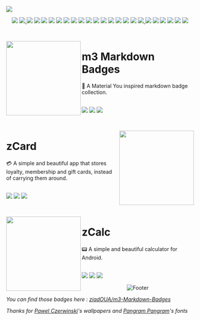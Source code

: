 <img src="https://i.postimg.cc/7Y0M9ZmH/HEADERPROFILE.png">  

<p align="center">

  <img src="https://m3-markdown-badges.vercel.app/stars/6/2/ziadoua/ziadoua">
  
  <a href="https://github.com/ziadOUA">
    <img src="https://ziadoua.github.io/m3-Markdown-Badges/badges/Github/github2.svg">
  </a>
  
  <img src="https://ziadoua.github.io/m3-Markdown-Badges/badges/Windows/windows2.svg">
  <img src="https://ziadoua.github.io/m3-Markdown-Badges/badges/Android/android2.svg">
  <img src="https://ziadoua.github.io/m3-Markdown-Badges/badges/Firefox/firefox2.svg">
  <img src="https://ziadoua.github.io/m3-Markdown-Badges/badges/PyCharm/pycharm2.svg">
  <img src="https://ziadoua.github.io/m3-Markdown-Badges/badges/Python/python2.svg">
  <img src="https://ziadoua.github.io/m3-Markdown-Badges/badges/Webstorm/webstorm2.svg">
  <img src="https://ziadoua.github.io/m3-Markdown-Badges/badges/HTML/html2.svg">
  <img src="https://ziadoua.github.io/m3-Markdown-Badges/badges/CSS/css2.svg">
  <img src="https://ziadoua.github.io/m3-Markdown-Badges/badges/Javascript/javascript2.svg">
  <img src="https://ziadoua.github.io/m3-Markdown-Badges/badges/AndroidStudio/androidstudio2.svg">
  <img src="https://ziadoua.github.io/m3-Markdown-Badges/badges/Markdown/markdown2.svg">
  <img src="https://ziadoua.github.io/m3-Markdown-Badges/badges/Figma/figma2.svg">
  <img src="https://ziadoua.github.io/m3-Markdown-Badges/badges/Obsidian/obsidian2.svg">
  <img src="https://ziadoua.github.io/m3-Markdown-Badges/badges/Duolingo/duolingo2.svg">
  <img src="https://ziadoua.github.io/m3-Markdown-Badges/badges/Git/git2.svg">
  
  <a href="https://dev.to/ziadoua">
    <img src="https://ziadoua.github.io/m3-Markdown-Badges/badges/Devto/devto2.svg">
  </a>
  
  <img src="https://ziadoua.github.io/m3-Markdown-Badges/badges/Spotify/spotify2.svg">
  <img src="https://ziadoua.github.io/m3-Markdown-Badges/badges/Audacity/audacity2.svg">
  <img src="https://ziadoua.github.io/m3-Markdown-Badges/badges/VisualStudioCode/visualstudiocode2.svg">
  <img src="https://ziadoua.github.io/m3-Markdown-Badges/badges/Scratch/scratch2.svg">
  <img src="https://ziadoua.github.io/m3-Markdown-Badges/badges/Vercel/vercel2.svg">
  
  <a href="https://ziadoua.github.io/">
    <img src="https://ziadoua.github.io/m3-Markdown-Badges/badges/MyPortfolio/myportfolio2.svg">
  </a>
</p>

<br>

<p>
  <a href="https://github.com/ziadOUA/m3-Markdown-Badges"><img src="https://i.postimg.cc/rFwVwz5R/badges-preview.png" height="200px" align="left"></a>
  <h1>m3 Markdown Badges</h1>
  🏅 A Material You inspired markdown badge collection.
  <br><br>
  <p>
    <img src="https://m3-markdown-badges.vercel.app/stars/9/2/ziadoua/m3-markdown-badges">
    <img src="https://ziadoua.github.io/m3-Markdown-Badges/badges/Markdown/markdown2.svg">
    <img src="https://ziadoua.github.io/m3-Markdown-Badges/badges/Vercel/vercel2.svg">
  </p>
</p>

<br>

<p>
  <a href="https://github.com/ziadOUA/zCard"><img src="https://i.postimg.cc/SsDrqKTR/ZCARD.png" height="200px" align="right"></a>
  <h1>zCard</h1>
  💳 A simple and beautiful app that stores loyalty, membership and gift cards, instead of carrying them around.
  <br><br>
  <p>
    <img src="https://m3-markdown-badges.vercel.app/stars/9/2/ziadoua/zcard">
    <img src="https://ziadoua.github.io/m3-Markdown-Badges/badges/Android/android2.svg">
    <img src="https://ziadoua.github.io/m3-Markdown-Badges/badges/Java/java2.svg">
  </p>
</p>

<br>

<p>
  <a href="https://github.com/ziadOUA/zCalc"><img src="https://i.postimg.cc/4xLmgqyt/ZCALC.png" height="200px" align="left"></a>
  <h1>zCalc</h1>
  📟 A simple and beautiful calculator for Android.
  <br><br>
  <p>
    <img src="https://m3-markdown-badges.vercel.app/stars/6/2/ziadoua/zcalc">
    <img src="https://ziadoua.github.io/m3-Markdown-Badges/badges/Android/android2.svg">
    <img src="https://ziadoua.github.io/m3-Markdown-Badges/badges/Kotlin/kotlin2.svg">
  </p>
</p>

<p align="center">  
<!---- >
<picture>
  <source media="(prefers-color-scheme: dark)" srcset="https://github.com/ziadOUA/ziadOUA/blob/output/github-contribution-grid-snake-dark.svg">
  <source media="(prefers-color-scheme: light)" srcset="https://github.com/ziadOUA/ziadOUA/blob/output/github-contribution-grid-snake.svg">
  <img alt="Github contribution snake animation" src="https://github.com/ziadOUA/ziadOUA/blob/output/github-contribution-grid-snake.svg">
</picture>
<---->
</p>

<p align="center">  
  <picture>
    <source media="(prefers-color-scheme: dark)" srcset="https://i.postimg.cc/KzPKjBNn/footer-Dark.png">
    <source media="(prefers-color-scheme: light)" srcset="https://i.postimg.cc/C5wRq5P9/footer-Light.png">
    <img alt="Footer" src="https://i.postimg.cc/KzPKjBNn/footer-Dark.png">
  </picture>
</p>

*You can find those badges here : <a href="https://github.com/ziadOUA/m3-Markdown-Badges">ziadOUA/m3-Markdown-Badges</a>*

*Thanks for [Pawel Czerwinski](https://unsplash.com/fr/@pawel_czerwinski)'s wallpapers and [Pangram Pangram](https://pangrampangram.com/)'s fonts*

